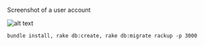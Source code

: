 Screenshot of a user account 
<br />

![alt text](https://i.imgur.com/PVt1KUC.png)


`bundle install, rake db:create, rake db:migrate rackup -p 3000` <br>
